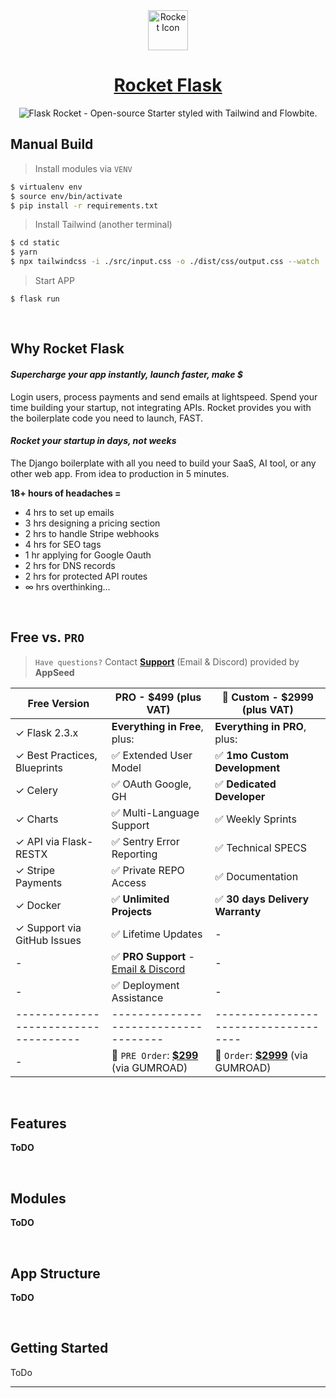 <div align="center">
    <a href="https://github.com/app-generator/rocket-flask">
        <img src="https://github-production-user-asset-6210df.s3.amazonaws.com/51070104/272178364-cbac6d97-b2dc-4d95-bab6-891f4ee7d84d.png" width="64" height="64" alt="Rocket Icon">
    </a>
    <h1>
        <a href="https://github.com/app-generator/rocket-flask">
            Rocket Flask
        </a>
    </h1>
</div>

<div align="center">
    <img src="https://github-production-user-asset-6210df.s3.amazonaws.com/51070104/272179438-9fe1fd32-64ca-4d2b-b00d-03f8ffc9ee09.jpg" alt="Flask Rocket - Open-source Starter styled with Tailwind and Flowbite.">
</div>

## Manual Build 

> Install modules via `VENV`  

```bash
$ virtualenv env
$ source env/bin/activate
$ pip install -r requirements.txt
```

> Install Tailwind (another terminal)

```bash
$ cd static
$ yarn  
$ npx tailwindcss -i ./src/input.css -o ./dist/css/output.css --watch           
```

> Start APP

```
$ flask run 
```

<br />

## Why Rocket Flask

#### ***Supercharge your app instantly, launch faster, make $***
Login users, process payments and send emails at lightspeed. Spend your time building your startup, not integrating APIs. Rocket provides you with the boilerplate code you need to launch, FAST. <br />

#### ***Rocket your startup in days, not weeks*** 
The Django boilerplate with all you need to build your SaaS, AI tool, or any other web app. From idea to production in 5 minutes.

**18+ hours of headaches =**
 - 4 hrs to set up emails
 - 3 hrs designing a pricing section
 - 2 hrs to handle Stripe webhooks
 - 4 hrs for SEO tags
 - 1 hr applying for Google Oauth
 - 2 hrs for DNS records
 - 2 hrs for protected API routes
 - ∞ hrs overthinking...

<br />

## Free vs. `PRO`

> `Have questions?` Contact **[Support](https://appseed.us/support/)** (Email & Discord) provided by **AppSeed**

| Free Version                            | PRO - $499 (plus VAT)               | 🚀 Custom - $2999 (plus VAT)         |  
| --------------------------------------| --------------------------------------| --------------------------------------|
| ✓ Flask 2.3.x                         | **Everything in Free**, plus:         | **Everything in PRO**, plus:         |
| ✓ Best Practices, Blueprints          | ✅ Extended User Model               | ✅ **1mo Custom Development**        | 
| ✓ Celery                              | ✅ OAuth Google, GH                  | ✅ **Dedicated Developer**           |
| ✓ Charts                              | ✅ Multi-Language Support            | ✅ Weekly Sprints                    |
| ✓ API via Flask-RESTX                 | ✅ Sentry Error Reporting            | ✅ Technical SPECS                   |
| ✓ Stripe Payments                     | ✅ Private REPO Access               | ✅ Documentation                     |
| ✓ Docker                              | ✅ **Unlimited Projects**            | ✅ **30 days Delivery Warranty**     |
| ✓ Support via GitHub Issues           | ✅ Lifetime Updates                  | -                                     |
| -                                     | ✅ **PRO Support** - [Email & Discord](https://appseed.us/support/) | -      |
| -                                     | ✅ Deployment Assistance             | -                                     |
| ------------------------------------| ------------------------------------| ------------------------------------|
| -                                       | 🛒 `PRE Order`: **[$299](https://appseed.gumroad.com/l/rocket-flask)** (via GUMROAD)         | 🛒 `Order`: **[$2999](https://appseed.gumroad.com/l/rocket-flask-custom)** (via GUMROAD)              |   

<br />

## Features

**ToDO**

<br />

## Modules

**ToDO**

<br />

## App Structure

**ToDO**

<br />

## Getting Started

ToDo

----
